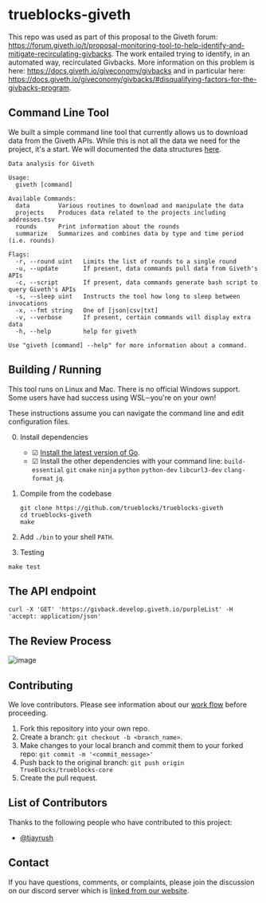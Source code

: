 # trueblocks-giveth

This repo was used as part of this proposal to the Giveth forum: https://forum.giveth.io/t/proposal-monitoring-tool-to-help-identify-and-mitigate-recirculating-givbacks. The work entailed trying to identify, in an automated way, recirculated Givbacks. More information on this problem is here: https://docs.giveth.io/giveconomy/givbacks and in particular here: https://docs.giveth.io/giveconomy/givbacks/#disqualifying-factors-for-the-givbacks-program.

## Command Line Tool

We built a simple command line tool that currently allows us to download data from the Giveth APIs. While this is not all the data we need for the project, it's a start. We will documented the data structures [here](./data/QUESTIONS.md).

```
Data analysis for Giveth

Usage:
  giveth [command]

Available Commands:
  data        Various routines to download and manipulate the data
  projects    Produces data related to the projects including addresses.tsv
  rounds      Print information about the rounds
  summarize   Summarizes and combines data by type and time period (i.e. rounds)

Flags:
  -r, --round uint   Limits the list of rounds to a single round
  -u, --update       If present, data commands pull data from Giveth's APIs
  -c, --script       If present, data commands generate bash script to query Giveth's APIs
  -s, --sleep uint   Instructs the tool how long to sleep between invocations
  -x, --fmt string   One of [json|csv|txt]
  -v, --verbose      If present, certain commands will display extra data
  -h, --help         help for giveth

Use "giveth [command] --help" for more information about a command.
```

## Building / Running

This tool runs on Linux and Mac. There is no official Windows support. Some users have had success using WSL─you're on your own!

These instructions assume you can navigate the command line and edit configuration files.

0. Install dependencies
    - &#9745; [Install the latest version of Go](https://golang.org/doc/install).
    - &#9745; Install the other dependencies with your command line: `build-essential` `git` `cmake` `ninja` `python` `python-dev` `libcurl3-dev` `clang-format` `jq`.

1. Compile from the codebase
    ```shell
    git clone https://github.com/trueblocks/trueblocks-giveth
    cd trueblocks-giveth
    make
    ```

2. Add `./bin` to your shell `PATH`.

3. Testing
```shell
make test
```
## The API endpoint

```
curl -X 'GET' 'https://givback.develop.giveth.io/purpleList' -H 'accept: application/json'
```

## The Review Process

![image](https://user-images.githubusercontent.com/5417918/180751873-57d86b2c-fde9-4f6d-8e87-5e1795bbe24a.png)

## Contributing

We love contributors. Please see information about our [work flow](https://github.com/TrueBlocks/trueblocks-core/blob/master/docs/BRANCHING.md) before proceeding.

1. Fork this repository into your own repo.
2. Create a branch: `git checkout -b <branch_name>`.
3. Make changes to your local branch and commit them to your forked repo: `git commit -m '<commit_message>'`
4. Push back to the original branch: `git push origin TrueBlocks/trueblocks-core`
5. Create the pull request.

## List of Contributors

Thanks to the following people who have contributed to this project:

* [@tjayrush](https://github.com/tjayrush)

## Contact

If you have questions, comments, or complaints, please join the discussion on our discord server which is [linked from our website](https://trueblocks.io).

